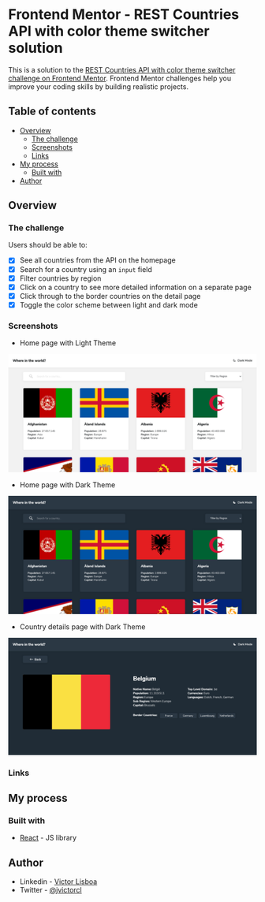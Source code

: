 # Frontend Mentor - REST Countries API with color theme switcher solution 

This is a solution to the [REST Countries API with color theme switcher challenge on Frontend Mentor](https://www.frontendmentor.io/challenges/rest-countries-api-with-color-theme-switcher-5cacc469fec04111f7b848ca). Frontend Mentor challenges help you improve your coding skills by building realistic projects. 



## Table of contents

- [Overview](#overview)
  - [The challenge](#the-challenge)
  - [Screenshots](#screenshost)
  - [Links](#links)
- [My process](#my-process)
  - [Built with](#built-with)
- [Author](#author)



## Overview

### The challenge

Users should be able to:

- [x] See all countries from the API on the homepage
- [x] Search for a country using an `input` field
- [x] Filter countries by region
- [x] Click on a country to see more detailed information on a separate page
- [x] Click through to the border countries on the detail page
- [x] Toggle the color scheme between light and dark mode

### Screenshots

- Home page with Light Theme

![](./src/assets/home-light.png)

- Home page with Dark Theme

![](./src/assets/home-dark.png)

- Country details page with Dark Theme

![](./src/assets/detail-dark.png)

### Links


## My process

### Built with

- [React](https://reactjs.org/) - JS library


## Author

- Linkedin - [Victor Lisboa](https://www.linkedin.com/in/jvclisboa/)
- Twitter - [@jvictorcl](https://www.twitter.com/jvictorcl)

